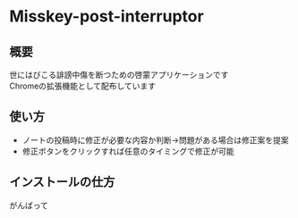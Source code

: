 # Misskey-post-interruptor
## 概要
世にはびこる誹謗中傷を断つための啓蒙アプリケーションです <br>
Chromeの拡張機能として配布しています
## 使い方
- ノートの投稿時に修正が必要な内容か判断->問題がある場合は修正案を提案
- 修正ボタンをクリックすれば任意のタイミングで修正が可能
## インストールの仕方
がんばって
